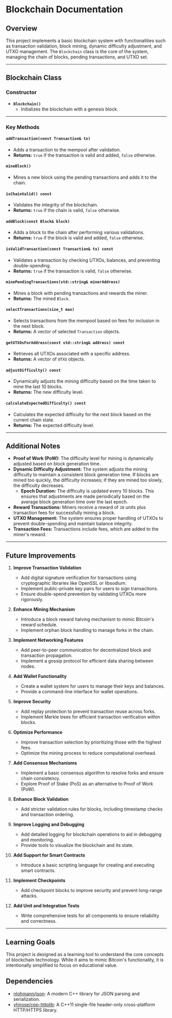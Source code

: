 # Blockchain Documentation

## Overview
This project implements a basic blockchain system with functionalities such as transaction validation, block mining, dynamic difficulty adjustment, and UTXO management. The `Blockchain` class is the core of the system, managing the chain of blocks, pending transactions, and UTXO set.

---

## Blockchain Class

### Constructor
- **`Blockchain()`**
  - Initializes the blockchain with a genesis block.

---

### Key Methods

#### `addTransaction(const Transaction& tx)`
- Adds a transaction to the mempool after validation.
- **Returns:** `true` if the transaction is valid and added, `false` otherwise.

#### `mineBlock()`
- Mines a new block using the pending transactions and adds it to the chain.

#### `isChainValid() const`
- Validates the integrity of the blockchain.
- **Returns:** `true` if the chain is valid, `false` otherwise.

#### `addBlock(const Block& block)`
- Adds a block to the chain after performing various validations.
- **Returns:** `true` if the block is valid and added, `false` otherwise.

#### `isValidTransaction(const Transaction& tx) const`
- Validates a transaction by checking UTXOs, balances, and preventing double-spending.
- **Returns:** `true` if the transaction is valid, `false` otherwise.

#### `minePendingTransactions(std::string& minerAddress)`
- Mines a block with pending transactions and rewards the miner.
- **Returns:** The mined `Block`.

#### `selectTransactions(size_t max)`
- Selects transactions from the mempool based on fees for inclusion in the next block.
- **Returns:** A vector of selected `Transaction` objects.

#### `getUTXOsForAddress(const std::string& address) const`
- Retrieves all UTXOs associated with a specific address.
- **Returns:** A vector of `UTXO` objects.

#### `adjustDifficulty() const`
- Dynamically adjusts the mining difficulty based on the time taken to mine the last 10 blocks.
- **Returns:** The new difficulty level.

#### `calculateExpectedDifficulty() const`
- Calculates the expected difficulty for the next block based on the current chain state.
- **Returns:** The expected difficulty level.

---

## Additional Notes
- **Proof of Work (PoW):** The difficulty level for mining is dynamically adjusted based on block generation time.
- **Dynamic Difficulty Adjustment:** The system adjusts the mining difficulty to maintain a consistent block generation time. If blocks are mined too quickly, the difficulty increases; if they are mined too slowly, the difficulty decreases.
  - **Epoch Duration:** The difficulty is updated every 10 blocks. This ensures that adjustments are made periodically based on the average block generation time over the last epoch.
- **Reward Transactions:** Miners receive a reward of `10` units plus transaction fees for successfully mining a block.
- **UTXO Management:** The system ensures proper handling of UTXOs to prevent double-spending and maintain balance integrity.
- **Transaction Fees:** Transactions include fees, which are added to the miner's reward.

---

## Future Improvements
1. **Improve Transaction Validation**
   - Add digital signature verification for transactions using cryptographic libraries like OpenSSL or libsodium.
   - Implement public-private key pairs for users to sign transactions.
   - Ensure double-spend prevention by validating UTXOs more rigorously.

2. **Enhance Mining Mechanism**
   - Introduce a block reward halving mechanism to mimic Bitcoin's reward schedule.
   - Implement orphan block handling to manage forks in the chain.

3. **Implement Networking Features**
   - Add peer-to-peer communication for decentralized block and transaction propagation.
   - Implement a gossip protocol for efficient data sharing between nodes.

4. **Add Wallet Functionality**
   - Create a wallet system for users to manage their keys and balances.
   - Provide a command-line interface for wallet operations.

5. **Improve Security**
   - Add replay protection to prevent transaction reuse across forks.
   - Implement Merkle trees for efficient transaction verification within blocks.

6. **Optimize Performance**
   - Improve transaction selection by prioritizing those with the highest fees.
   - Optimize the mining process to reduce computational overhead.

7. **Add Consensus Mechanisms**
   - Implement a basic consensus algorithm to resolve forks and ensure chain consistency.
   - Explore Proof of Stake (PoS) as an alternative to Proof of Work (PoW).

8. **Enhance Block Validation**
   - Add stricter validation rules for blocks, including timestamp checks and transaction ordering.

9. **Improve Logging and Debugging**
   - Add detailed logging for blockchain operations to aid in debugging and monitoring.
   - Provide tools to visualize the blockchain and its state.

10. **Add Support for Smart Contracts**
    - Introduce a basic scripting language for creating and executing smart contracts.

11. **Implement Checkpoints**
    - Add checkpoint blocks to improve security and prevent long-range attacks.

12. **Add Unit and Integration Tests**
    - Write comprehensive tests for all components to ensure reliability and correctness.

---

## Learning Goals
This project is designed as a learning tool to understand the core concepts of blockchain technology. While it aims to mimic Bitcoin's functionality, it is intentionally simplified to focus on educational value.

## Dependencies
- [nlohmann/json](https://github.com/nlohmann/json): A modern C++ library for JSON parsing and serialization.
- [yhirose/cpp-httplib](https://github.com/yhirose/cpp-httplib): A C++11 single-file header-only cross-platform HTTP/HTTPS library.

